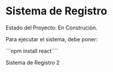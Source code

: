 <h1> Sistema de Registro </h1>

Estado del Proyecto: En Construciòn.

Para ejecutar el sistema, debe poner:

```npm install react````

Sistema de Registro 2
